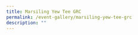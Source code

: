 ```yaml
---
title: Marsiling Yew Tee GRC
permalink: /event-gallery/marsiling-yew-tee-grc
description: ""
---
```

